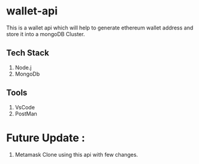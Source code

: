 # wallet-api
This is a wallet api which will help to generate ethereum wallet address and store it into a mongoDB Cluster.
## Tech Stack
1. Node.j
2. MongoDb
## Tools 
1. VsCode
2. PostMan


# Future Update : 
1. Metamask Clone using this api with few changes.
